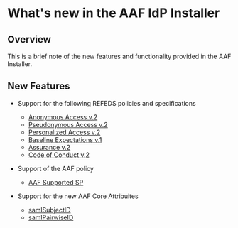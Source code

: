 # What's new in the AAF IdP Installer

## Overview

This is a brief note of the new features and functionality provided in the AAF Installer.

## New Features

* Support for the following REFEDS policies and specifications
  - [Anonymous Access v.2](https://refeds.org/category/anonymous)
  - [Pseudonymous Access v.2](https://refeds.org/category/pseudonymous)
  - [Personalized Access v.2](https://refeds.org/category/personalized)
  - [Baseline Expectations v.1](https://refeds.org/baseline-expectations)
  - [Assurance v.2](https://refeds.org/assurance)
  - [Code of Conduct v.2](https://refeds.org/category/code-of-conduct/v2)

* Support of the AAF policy
  - [AAF Supported SP](https://aaf.edu.au/category/aaf-supported-sp)
 
* Support for the new AAF Core Attribuites
  - [samlSubjectID](https://validator.aaf.edu.au/documentation/attributes/urn:oasis:names:tc:SAML:attribute:subject-id)
  - [samlPairwiseID](https://validator.aaf.edu.au/documentation/attributes/urn:oasis:names:tc:SAML:attribute:pairwise-id)
